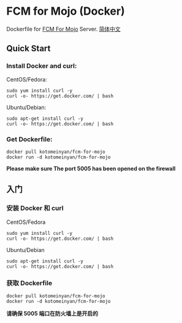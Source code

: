 # FCM for Mojo (Docker)
Dockerfile for [FCM For Mojo](https://github.com/RikkaW/FCM-For-Mojo) Server.
[简体中文](#入门)

## Quick Start
### Install Docker and curl:

CentOS/Fedora:

```
sudo yum install curl -y
curl -o- https://get.docker.com/ | bash
```

Ubuntu/Debian:

```
sudo apt-get install curl -y
curl -o- https://get.docker.com/ | bash
```

### Get Dockerfile:

```
docker pull kotomeinyan/fcm-for-mojo
docker run -d kotomeinyan/fcm-for-mojo
```

**Please make sure The port 5005 has been opened on the firewall**

## 入门
### 安装 Docker 和 curl

CentOS/Fedora

```
sudo yum install curl -y
curl -o- https://get.docker.com/ | bash
```

Ubuntu/Debian

```
sudo apt-get install curl -y
curl -o- https://get.docker.com/ | bash
```

### 获取 Dockerfile

```
docker pull kotomeinyan/fcm-for-mojo
docker run -d kotomeinyan/fcm-for-mojo
```

**请确保 5005 端口在防火墙上是开启的**
